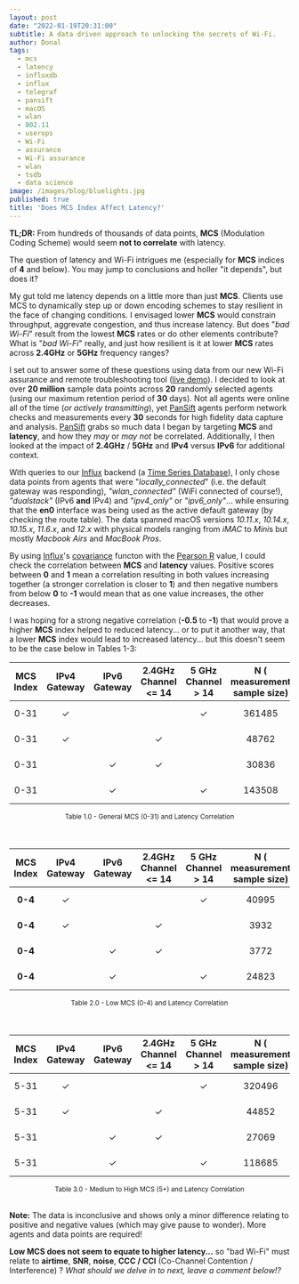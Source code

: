 ```yaml
---
layout: post
date: "2022-01-19T20:31:00"
subtitle: A data driven approach to unlocking the secrets of Wi-Fi.
author: Donal
tags:
  - mcs
  - latency
  - influxdb
  - influx
  - telegraf
  - pansift
  - macOS
  - wlan
  - 802.11
  - userops
  - Wi-Fi
  - assurance
  - Wi-Fi assurance
  - wlan
  - tsdb
  - data science
image: /images/blog/bluelights.jpg
published: true
title: 'Does MCS Index Affect Latency?'
---
```


**TL;DR:** From hundreds of thousands of data points, **MCS** (Modulation Coding Scheme) would seem **not to correlate** with latency.

The question of latency and Wi-Fi intrigues me (especially for **MCS** indices of **4** and below). You may jump to conclusions and holler "it depends", but does it? 

My gut told me latency depends on a little more than just **MCS**. Clients use MCS to dynamically step up or down encoding schemes to stay resilient in the face of changing conditions. I envisaged lower **MCS** would constrain throughput, aggrevate congestion, and thus increase latency. But does "*bad Wi-Fi*" result from the lowest **MCS** rates or do other elements contribute? What is "*bad Wi-Fi*" really, and just how resilient is it at lower **MCS** rates across **2.4GHz** or **5GHz** frequency ranges? 

I set out to answer some of these questions using data from our new Wi-Fi assurance and remote troubleshooting tool ([live demo](https://app.pansift.com/demo)). I decided to look at over **20 million** sample data points across **20** randomly selected agents (using our maximum retention period of **30** days). Not all agents were online all of the time (*or actively transmitting*), yet [PanSift](https://pansift.com) agents perform network checks and measurements every **30** seconds for high fidelity data capture and analysis. [PanSift](https://pansift.com) grabs so much data I began by targeting **MCS** and **latency**, and how they *may* or *may not* be correlated. Additionally, I then looked at the impact of **2.4GHz** / **5GHz** and **IPv4** versus **IPv6** for additional context. 

With queries to our <a target="_blank" href="https://www.influxdata.com/">Influx</a> backend (a <a target="_blank" href="https://en.wikipedia.org/wiki/Time_series_database">Time Series Database</a>), I only chose data points from agents that were "*locally_connected*" (i.e. the default gateway was responding), *"wlan_connected"* (WiFi connected of course!), *"dualstack"* (IPv6 **and** IPv4) and *"ipv4_only"* or *"ipv6_only"*... while ensuring that the **en0** interface was being used as the active default gateway (by checking the route table). The data spanned macOS versions *10.11.x*, *10.14.x*, *10.15.x*, *11.6.x*, and *12.x* with physical models ranging from *iMAC* to *Mini*s but mostly *Macbook Airs* and *MacBook Pros*.

By using <a target="_blank" href="https://www.influxdata.com/">Influx</a>'s <a target="_blank" href="https://docs.influxdata.com/flux/v0.x/stdlib/universe/covariance/">covariance</a> functon with the <a target="_blank" href="https://en.wikipedia.org/wiki/Pearson_correlation_coefficient">Pearson R</a> value, I could check the correlation between **MCS** and **latency** values. Positive scores between **0** and **1** mean a correlation resulting in both values increasing together (a stronger correlation is closer to **1**) and then negative numbers from below **0** to **-1** would mean that as one value increases, the other decreases.

I was hoping for a strong negative correlation (**-0.5** to **-1**) that would prove a higher **MCS** index helped to reduced latency... or to put it another way, that a lower **MCS** index would lead to increased latency... but this doesn't seem to be the case below in Tables 1-3:

<div class="table1-start"></div>
  
  
| MCS Index | IPv4 Gateway | IPv6 Gateway | 2.4GHz Channel <= 14 | 5 GHz Channel > 14 | N ( measurement sample size) | Correlation : Pearson R | Summary  / Note       |
| :----:    |    :----:   |         :---: |      :---:           |   :---:            |   :---:                      |    :---:                                      | :---:          |
| 0-31      | ✓           |               |                      | ✓                  |  361485                      |  -0.014                          | Almost no correlation |
| 0-31      | ✓           |               | ✓                    |                    |   48762                      |   0.000                        | No correlation |
| 0-31      |             |   ✓           | ✓                    |                    |   30836                      |  -0.014                          | Almost no correlation |
| 0-31      |             |   ✓           |                      | ✓                  |  143508                      |  -0.006                         | No correlation |  
<center><small>Table 1.0 - General MCS (0-31) and Latency Correlation</small></center>
 <br> 
 <br> 
<div class="table1-end"></div>

<div class="table2-start"></div>
  
| MCS Index | IPv4 Gateway | IPv6 Gateway | 2.4GHz Channel <= 14 | 5 GHz Channel > 14 | N ( measurement sample size) | Correlation : Pearson R | Summary        |
| :----:    |    :----:   |         :---: |      :---:           |   :---:            |   :---:                      |    :---:                                      | :---:          |
| **0-4**      | ✓           |               |                      | ✓                  |   40995                      |  -0.057                          | Almost no correlation |
| **0-4**      | ✓           |               | ✓                    |                    |    3932                      |  -0.015                          | Almost no correlation |
| **0-4**      |             |   ✓           | ✓                    |                    |    3772                      |  -0.015                           | Almost no correlation |
| **0-4**      |             |   ✓           |                      |  ✓                 |   24823                      |  -0.014                          | Almost no correlation |  
<center><small>Table 2.0 - Low MCS (0-4) and Latency Correlation</small></center>
 <br> 
 <br> 
  
<div class="table2-end"></div>

<div class="table3-start"></div>
  
  
| MCS Index | IPv4 Gateway | IPv6 Gateway | 2.4GHz Channel <= 14 | 5 GHz Channel > 14 | N ( measurement sample size) | Correlation : Pearson R | Summary        |
| :----:    |    :----:   |         :---: |      :---:           |   :---:            |   :---:                      |    :---:                                      | :---:          |
| 5-31      | ✓           |               |                      |  ✓                 |  320496                      |  0.007                          | No correlation |
| 5-31      | ✓           |               | ✓                    |                    |   44852                      |  0.004                          | No correlation |
| 5-31      |             |   ✓           | ✓                    |                    |   27069                      |  -0.001                         | No correlation |
| 5-31      |             |   ✓           |                      |  ✓                 |  118685                      |  -0.003                        | No correlation |  
<center><small>Table 3.0 - Medium to High MCS (5+) and Latency Correlation</small></center>
<br> 
  
  
<div class="table2-end"></div>

<script type="text/javascript">
(function() {
    $('div.table1-start').nextUntil('div.table1-end', 'table').addClass('table table-dark table-hover table-responsive');
    $('div.table2-start').nextUntil('div.table2-end', 'table').addClass('table table-dark table-hover table-responsive');
    $('div.table3-start').nextUntil('div.table3-end', 'table').addClass('table table-dark table-hover table-responsive');
})();
</script>

**Note:** The data is inconclusive and shows only a minor difference relating to positive and negative values (which may give pause to wonder). More agents and data points are required!  

**Low MCS does not seem to equate to higher latency...** so "bad Wi-Fi" must relate to **airtime**, **SNR**, **noise**, **CCC / CCI** (Co-Channel Contention / Interference) ? *What should we delve in to next, leave a comment below!?*

